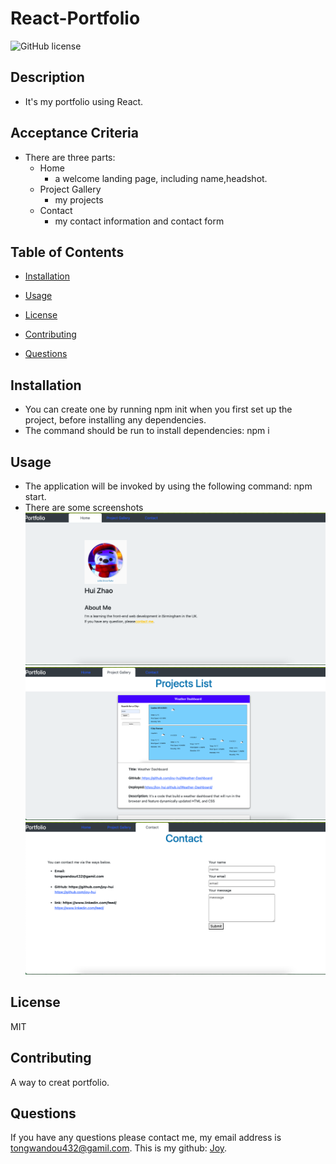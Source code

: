 # React-Portfolio
![GitHub license](https://img.shields.io/badge/license-MIT-blue.svg)

## Description
* It's my portfolio using React.


## Acceptance Criteria
* There are three parts:
    * Home
        * a welcome landing page, including name,headshot.
    * Project Gallery
        * my projects
    * Contact
        * my contact information and contact form
 
## Table of Contents 

* [Installation](#installation)

* [Usage](#usage)

* [License](#license)

* [Contributing](#contributing)

* [Questions](#questions)

## Installation
* You can create one by running npm init when you first set up the project, before installing any dependencies.
* The command should be run to install dependencies: npm i

## Usage
* The application will be invoked by using the following command: npm start.
* There are some screenshots
![image of screenshot1](./src/images/1.png)
![image of screenshot2](./src/images/2.png)
![image of screenshot3](./src/images/3.png)


## License

MIT
  
## Contributing
A way to creat portfolio.



## Questions

If you have any questions please contact me, my email address is tongwandou432@gamil.com. 
This is my github: [Joy](https://github.com/joy-hui).




